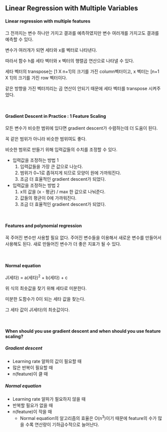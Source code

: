## Linear Regression with Multiple Variables

#### Linear regression with multiple features

그 전까지는 변수 하나만 가지고 결과를 예측하였지만 변수 여러개를 가지고도 결과를 예측할 수 있다.

변수가 여러개가 되면 세타와 x를 벡터로 나타낸다.

따라서 함수 h를 세타 벡터와 x 벡터의 행렬곱 연산으로 나타낼 수 있다.

세타 벡터의 transpose는 [1 X n+1]의 크기를 가진 column벡터이고, x 벡터는 [n+1 X 1]의 크기를 가진 row 벡터이다.

같은 방향을 가진 벡터끼리는 곱 연산이 안되기 때문에 세타 벡터를 transpose 시켜주었다.

<br>

#### Gradient Descent in Practice : 1 Feature Scaling

모든 변수가 비슷한 범위에 있다면 gradient descent가 수렴하는데 더 도움이 된다.

꼭 같은 범위가 아니라 비슷한 범위여도 좋다.

비슷한 범위로 만들기 위해 입력값들의 수치를 조정할 수 있다.

- 입력값을 조정하는 방법 1
  1. 입력값들을 가장 큰 값으로 나눈다.
  2. 범위가 0~1로 좁혀지게 되므로 모양이 원에 가까워진다.
  3. 조금 더 효율적인 gradient descent가 되었다.
- 입력값을 조정하는 방법 2
  1. x의 값을 (x - 평균) / max 한 값으로 나눠준다.
  2. 값들의 평균이 0에 가까워진다.
  3. 조금 더 효율적인 gradient descent가 되었다.

<br>

#### Features and polynomial regression

꼭 주어진 변수만 사용할 필요 없다. 주어진 변수들을 이용해서 새로운 변수를 만들어서 사용해도 된다. 새로 만들어진 변수가 더 좋은 지표가 될 수 있다.

<br>

#### Normal equation

J(세타) = a(세타)<sup>2</sup> + b(세타) + c

위 식의 최솟값을 찾기 위해 세타로 미분한다.

미분한 도함수가 0이 되는 세타 값을 찾는다.

그 세타 값이 J(세타)의 최솟값이다.

<br>

#### When should you use gradient descent and when should you use feature scaling?

##### Gradient descent

- Learning rate 알파의 값이 필요할 때
- 많은 반복이 필요할 때
- n(feature)이 클 때

##### Normal equation

- Learning rate 알파가 필요하지 않을 때
- 반복할 필요가 없을 때
- n(feature)이 작을 때
  - Normal equation의 알고리즘의 효율은 O(n<sup>3</sup>)이기 때문에 feature의 수가 많을 수록 연산량이 기하급수적으로 늘어난다.